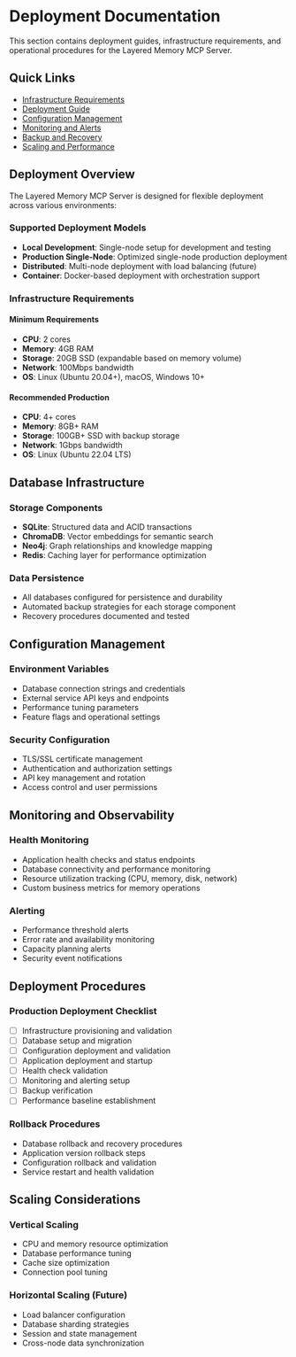 # Deployment Documentation

This section contains deployment guides, infrastructure requirements, and operational procedures for the Layered Memory MCP Server.

## Quick Links

- [Infrastructure Requirements](./infrastructure.md)
- [Deployment Guide](./deployment-guide.md)
- [Configuration Management](./configuration.md)
- [Monitoring and Alerts](./monitoring.md)
- [Backup and Recovery](./backup-recovery.md)
- [Scaling and Performance](./scaling.md)

## Deployment Overview

The Layered Memory MCP Server is designed for flexible deployment across various environments:

### Supported Deployment Models
- **Local Development**: Single-node setup for development and testing
- **Production Single-Node**: Optimized single-node production deployment
- **Distributed**: Multi-node deployment with load balancing (future)
- **Container**: Docker-based deployment with orchestration support

### Infrastructure Requirements

#### Minimum Requirements
- **CPU**: 2 cores
- **Memory**: 4GB RAM
- **Storage**: 20GB SSD (expandable based on memory volume)
- **Network**: 100Mbps bandwidth
- **OS**: Linux (Ubuntu 20.04+), macOS, Windows 10+

#### Recommended Production
- **CPU**: 4+ cores
- **Memory**: 8GB+ RAM
- **Storage**: 100GB+ SSD with backup storage
- **Network**: 1Gbps bandwidth
- **OS**: Linux (Ubuntu 22.04 LTS)

## Database Infrastructure

### Storage Components
- **SQLite**: Structured data and ACID transactions
- **ChromaDB**: Vector embeddings for semantic search
- **Neo4j**: Graph relationships and knowledge mapping
- **Redis**: Caching layer for performance optimization

### Data Persistence
- All databases configured for persistence and durability
- Automated backup strategies for each storage component
- Recovery procedures documented and tested

## Configuration Management

### Environment Variables
- Database connection strings and credentials
- External service API keys and endpoints
- Performance tuning parameters
- Feature flags and operational settings

### Security Configuration
- TLS/SSL certificate management
- Authentication and authorization settings
- API key management and rotation
- Access control and user permissions

## Monitoring and Observability

### Health Monitoring
- Application health checks and status endpoints
- Database connectivity and performance monitoring
- Resource utilization tracking (CPU, memory, disk, network)
- Custom business metrics for memory operations

### Alerting
- Performance threshold alerts
- Error rate and availability monitoring
- Capacity planning alerts
- Security event notifications

## Deployment Procedures

### Production Deployment Checklist
- [ ] Infrastructure provisioning and validation
- [ ] Database setup and migration
- [ ] Configuration deployment and validation
- [ ] Application deployment and startup
- [ ] Health check validation
- [ ] Monitoring and alerting setup
- [ ] Backup verification
- [ ] Performance baseline establishment

### Rollback Procedures
- Database rollback and recovery procedures
- Application version rollback steps
- Configuration rollback and validation
- Service restart and health validation

## Scaling Considerations

### Vertical Scaling
- CPU and memory resource optimization
- Database performance tuning
- Cache size optimization
- Connection pool tuning

### Horizontal Scaling (Future)
- Load balancer configuration
- Database sharding strategies
- Session and state management
- Cross-node data synchronization
